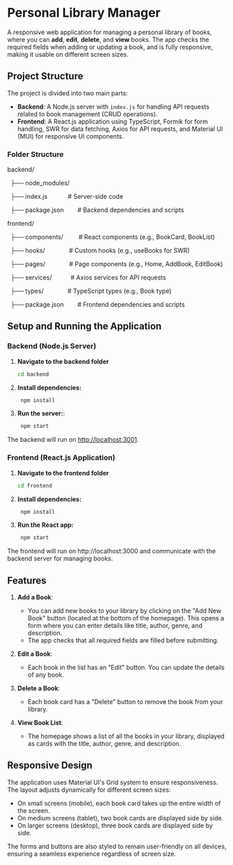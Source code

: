 # Personal Library Manager

A responsive web application for managing a personal library of books, where you can **add**, **edit**, **delete**, and **view** books. The app checks the required fields when adding or updating a book, and is fully responsive, making it usable on different screen sizes.

## Project Structure

The project is divided into two main parts:

- **Backend**: A Node.js server with `index.js` for handling API requests related to book management (CRUD operations).
- **Frontend**: A React.js application using TypeScript, Formik for form handling, SWR for data fetching, Axios for API requests, and Material UI (MUI) for responsive UI components.

### Folder Structure

backend/

  ├── node_modules/

  ├── index.js            # Server-side code

  ├── package.json        # Backend dependencies and scripts

frontend/

  ├── components/         # React components (e.g., BookCard, BookList)

  ├── hooks/              # Custom hooks (e.g., useBooks for SWR)

  ├── pages/              # Page components (e.g., Home, AddBook, EditBook)

  ├── services/           # Axios services for API requests

  ├── types/              # TypeScript types (e.g., Book type)

  ├── package.json        # Frontend dependencies and scripts

## Setup and Running the Application

### Backend (Node.js Server)

1. **Navigate to the backend folder**

   ```bash
   cd backend
2. **Install dependencies:**

   ```bash
    npm install
3. **Run the server:**:

   ```bash
    npm start
    ```

The backend will run on <http://localhost:3001>.

### Frontend (React.js Application)

1. **Navigate to the frontend folder**

   ```bash
   cd frontend
2. **Install dependencies:**

   ```bash
    npm install
3. **Run the React app:**

   ```bash
    npm start
    ```

The frontend will run on http://localhost:3000 and communicate with the backend server for managing books.

Features
--------

1. **Add a Book**:

    - You can add new books to your library by clicking on the "Add New Book" button (located at the bottom of the homepage). This opens a form where you can enter details like title, author, genre, and description.
    - The app checks that all required fields are filled before submitting.
2. **Edit a Book**:

    - Each book in the list has an "Edit" button. You can update the details of any book.
3. **Delete a Book**:

    - Each book card has a "Delete" button to remove the book from your library.
4. **View Book List**:

    - The homepage shows a list of all the books in your library, displayed as cards with the title, author, genre, and description.

Responsive Design
-----------------

The application uses Material UI's Grid system to ensure responsiveness. The layout adjusts dynamically for different screen sizes:

- On small screens (mobile), each book card takes up the entire width of the screen.
- On medium screens (tablet), two book cards are displayed side by side.
- On larger screens (desktop), three book cards are displayed side by side.

The forms and buttons are also styled to remain user-friendly on all devices, ensuring a seamless experience regardless of screen size.
